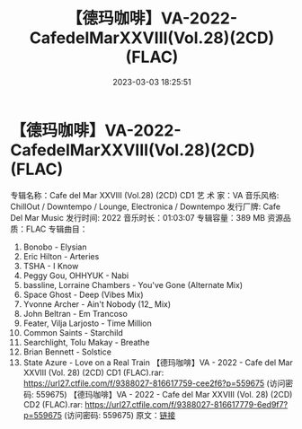 ﻿---
title: 【德玛咖啡】VA-2022-CafedelMarXXVIII(Vol.28)(2CD)(FLAC)
date: 2023-03-03 18:25:51
categories: 古典音乐、新世纪、纯音雅乐
tags: 纯音雅乐
---
# 【德玛咖啡】VA-2022-CafedelMarXXVIII(Vol.28)(2CD)(FLAC)

专辑名称：Cafe del Mar XXVIII (Vol.28) (2CD)
CD1
艺 术 家：VA
音乐风格: ChillOut / Downtempo / Lounge, Electronica / Downtempo
发行厂牌: Cafe Del Mar Music
发行时间: 2022
音乐时长：01:03:07
专辑容量：389 MB
资源品质：FLAC
专辑曲目：
01. Bonobo - Elysian
02. Eric Hilton - Arteries
03. TSHA - I Know
04. Peggy Gou, OHHYUK - Nabi
05. bassline, Lorraine Chambers - You've Gone (Alternate
Mix)
06. Space Ghost - Deep (Vibes Mix)
07. Yvonne Archer - Ain't Nobody (12_ Mix)
08. John Beltran - Em Trancoso
09. Feater, Vilja Larjosto - Time Million
10. Common Saints - Starchild
11. Searchlight, Tolu Makay - Breathe
12. Brian Bennett - Solstice
13. State Azure - Love on a Real Train
【德玛咖啡】VA - 2022 - Cafe del Mar XXVIII (Vol. 28) (2CD) CD1
(FLAC).rar: https://url27.ctfile.com/f/9388027-816617759-cee2f6?p=559675
(访问密码: 559675)
【德玛咖啡】VA - 2022 - Cafe del Mar XXVIII (Vol. 28) (2CD) CD2
(FLAC).rar: https://url27.ctfile.com/f/9388027-816617779-6ed9f7?p=559675
(访问密码: 559675)
原文：[链接](https://blog.sina.com.cn/s/blog_1647c7e76010310y7.html)